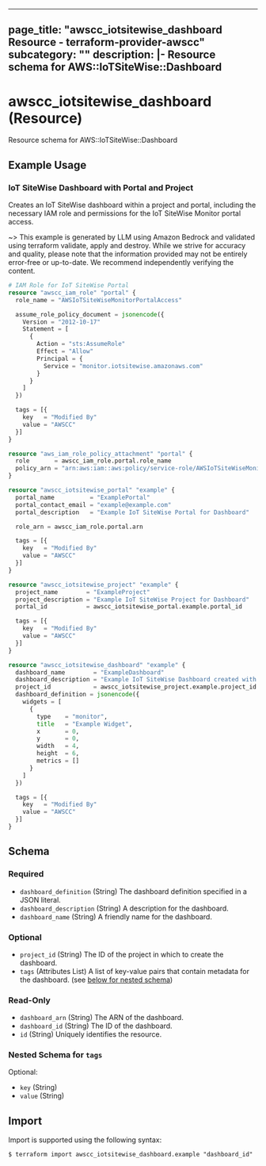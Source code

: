 
---
page_title: "awscc_iotsitewise_dashboard Resource - terraform-provider-awscc"
subcategory: ""
description: |-
  Resource schema for AWS::IoTSiteWise::Dashboard
---

# awscc_iotsitewise_dashboard (Resource)

Resource schema for AWS::IoTSiteWise::Dashboard

## Example Usage

### IoT SiteWise Dashboard with Portal and Project

Creates an IoT SiteWise dashboard within a project and portal, including the necessary IAM role and permissions for the IoT SiteWise Monitor portal access.

~> This example is generated by LLM using Amazon Bedrock and validated using terraform validate, apply and destroy. While we strive for accuracy and quality, please note that the information provided may not be entirely error-free or up-to-date. We recommend independently verifying the content.

```terraform
# IAM Role for IoT SiteWise Portal
resource "awscc_iam_role" "portal" {
  role_name = "AWSIoTSiteWiseMonitorPortalAccess"

  assume_role_policy_document = jsonencode({
    Version = "2012-10-17"
    Statement = [
      {
        Action = "sts:AssumeRole"
        Effect = "Allow"
        Principal = {
          Service = "monitor.iotsitewise.amazonaws.com"
        }
      }
    ]
  })

  tags = [{
    key   = "Modified By"
    value = "AWSCC"
  }]
}

resource "aws_iam_role_policy_attachment" "portal" {
  role       = awscc_iam_role.portal.role_name
  policy_arn = "arn:aws:iam::aws:policy/service-role/AWSIoTSiteWiseMonitorPortalAccess"
}

resource "awscc_iotsitewise_portal" "example" {
  portal_name          = "ExamplePortal"
  portal_contact_email = "example@example.com"
  portal_description   = "Example IoT SiteWise Portal for Dashboard"

  role_arn = awscc_iam_role.portal.arn

  tags = [{
    key   = "Modified By"
    value = "AWSCC"
  }]
}

resource "awscc_iotsitewise_project" "example" {
  project_name        = "ExampleProject"
  project_description = "Example IoT SiteWise Project for Dashboard"
  portal_id           = awscc_iotsitewise_portal.example.portal_id

  tags = [{
    key   = "Modified By"
    value = "AWSCC"
  }]
}

resource "awscc_iotsitewise_dashboard" "example" {
  dashboard_name        = "ExampleDashboard"
  dashboard_description = "Example IoT SiteWise Dashboard created with AWSCC provider"
  project_id            = awscc_iotsitewise_project.example.project_id
  dashboard_definition = jsonencode({
    widgets = [
      {
        type    = "monitor",
        title   = "Example Widget",
        x       = 0,
        y       = 0,
        width   = 4,
        height  = 6,
        metrics = []
      }
    ]
  })

  tags = [{
    key   = "Modified By"
    value = "AWSCC"
  }]
}
```

<!-- schema generated by tfplugindocs -->
## Schema

### Required

- `dashboard_definition` (String) The dashboard definition specified in a JSON literal.
- `dashboard_description` (String) A description for the dashboard.
- `dashboard_name` (String) A friendly name for the dashboard.

### Optional

- `project_id` (String) The ID of the project in which to create the dashboard.
- `tags` (Attributes List) A list of key-value pairs that contain metadata for the dashboard. (see [below for nested schema](#nestedatt--tags))

### Read-Only

- `dashboard_arn` (String) The ARN of the dashboard.
- `dashboard_id` (String) The ID of the dashboard.
- `id` (String) Uniquely identifies the resource.

<a id="nestedatt--tags"></a>
### Nested Schema for `tags`

Optional:

- `key` (String)
- `value` (String)

## Import

Import is supported using the following syntax:

```shell
$ terraform import awscc_iotsitewise_dashboard.example "dashboard_id"
```
